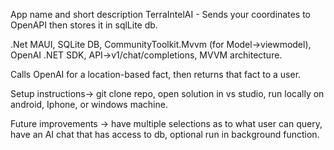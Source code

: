 App name and short description TerraIntelAI - Sends your coordinates to OpenAPI then stores it in sqlLite db.

.Net MAUI, SQLite DB, CommunityToolkit.Mvvm (for Model->viewmodel), OpenAI .NET SDK, API->v1/chat/completions, MVVM architecture.

Calls OpenAI for a location-based fact, then returns that fact to a user.

Setup instructions-> git clone repo, open solution in vs studio, run locally on android, Iphone, or windows machine. 

Future improvements -> have multiple selections as to what user can query, have an AI chat that has access to db, optional run in background function.
